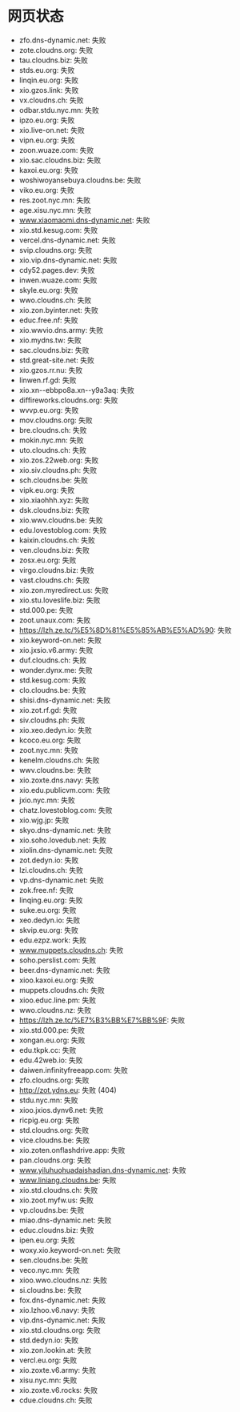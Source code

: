 # 网页状态
- zfo.dns-dynamic.net: 失败
- zote.cloudns.org: 失败
- tau.cloudns.biz: 失败
- stds.eu.org: 失败
- linqin.eu.org: 失败
- xio.gzos.link: 失败
- vx.cloudns.ch: 失败
- odbar.stdu.nyc.mn: 失败
- ipzo.eu.org: 失败
- xio.live-on.net: 失败
- vipn.eu.org: 失败
- zoon.wuaze.com: 失败
- xio.sac.cloudns.biz: 失败
- kaxoi.eu.org: 失败
- woshiwoyansebuya.cloudns.be: 失败
- viko.eu.org: 失败
- res.zoot.nyc.mn: 失败
- age.xisu.nyc.mn: 失败
- www.xiaomaomi.dns-dynamic.net: 失败
- xio.std.kesug.com: 失败
- vercel.dns-dynamic.net: 失败
- svip.cloudns.org: 失败
- xio.vip.dns-dynamic.net: 失败
- cdy52.pages.dev: 失败
- inwen.wuaze.com: 失败
- skyle.eu.org: 失败
- wwo.cloudns.ch: 失败
- xio.zon.byinter.net: 失败
- educ.free.nf: 失败
- xio.wwvio.dns.army: 失败
- xio.mydns.tw: 失败
- sac.cloudns.biz: 失败
- std.great-site.net: 失败
- xio.gzos.rr.nu: 失败
- linwen.rf.gd: 失败
- xio.xn--ebbpo8a.xn--y9a3aq: 失败
- diffireworks.cloudns.org: 失败
- wvvp.eu.org: 失败
- mov.cloudns.org: 失败
- bre.cloudns.ch: 失败
- mokin.nyc.mn: 失败
- uto.cloudns.ch: 失败
- xio.zos.22web.org: 失败
- xio.siv.cloudns.ph: 失败
- sch.cloudns.be: 失败
- vipk.eu.org: 失败
- xio.xiaohhh.xyz: 失败
- dsk.cloudns.biz: 失败
- xio.wwv.cloudns.be: 失败
- edu.lovestoblog.com: 失败
- kaixin.cloudns.ch: 失败
- ven.cloudns.biz: 失败
- zosx.eu.org: 失败
- virgo.cloudns.biz: 失败
- vast.cloudns.ch: 失败
- xio.zon.myredirect.us: 失败
- xio.stu.loveslife.biz: 失败
- std.000.pe: 失败
- zoot.unaux.com: 失败
- https://lzh.ze.tc/%E5%8D%81%E5%85%AB%E5%AD%90: 失败
- xio.keyword-on.net: 失败
- xio.jxsio.v6.army: 失败
- duf.cloudns.ch: 失败
- wonder.dynx.me: 失败
- std.kesug.com: 失败
- clo.cloudns.be: 失败
- shisi.dns-dynamic.net: 失败
- xio.zot.rf.gd: 失败
- siv.cloudns.ph: 失败
- xio.xeo.dedyn.io: 失败
- kcoco.eu.org: 失败
- zoot.nyc.mn: 失败
- kenelm.cloudns.ch: 失败
- wwv.cloudns.be: 失败
- xio.zoxte.dns.navy: 失败
- xio.edu.publicvm.com: 失败
- jxio.nyc.mn: 失败
- chatz.lovestoblog.com: 失败
- xio.wjg.jp: 失败
- skyo.dns-dynamic.net: 失败
- xio.soho.lovedub.net: 失败
- xiolin.dns-dynamic.net: 失败
- zot.dedyn.io: 失败
- lzi.cloudns.ch: 失败
- vp.dns-dynamic.net: 失败
- zok.free.nf: 失败
- linqing.eu.org: 失败
- suke.eu.org: 失败
- xeo.dedyn.io: 失败
- skvip.eu.org: 失败
- edu.ezpz.work: 失败
- www.muppets.cloudns.ch: 失败
- soho.perslist.com: 失败
- beer.dns-dynamic.net: 失败
- xioo.kaxoi.eu.org: 失败
- muppets.cloudns.ch: 失败
- xioo.educ.line.pm: 失败
- wwo.cloudns.nz: 失败
- https://lzh.ze.tc/%E7%B3%BB%E7%BB%9F: 失败
- xio.std.000.pe: 失败
- xongan.eu.org: 失败
- edu.tkpk.cc: 失败
- edu.42web.io: 失败
- daiwen.infinityfreeapp.com: 失败
- zfo.cloudns.org: 失败
- http://zot.ydns.eu: 失败 (404)
- stdu.nyc.mn: 失败
- xioo.jxios.dynv6.net: 失败
- ricpig.eu.org: 失败
- std.cloudns.org: 失败
- vice.cloudns.be: 失败
- xio.zoten.onflashdrive.app: 失败
- pan.cloudns.org: 失败
- www.yiluhuohuadaishadian.dns-dynamic.net: 失败
- www.liniang.cloudns.be: 失败
- xio.std.cloudns.ch: 失败
- xio.zoot.myfw.us: 失败
- vp.cloudns.be: 失败
- miao.dns-dynamic.net: 失败
- educ.cloudns.biz: 失败
- ipen.eu.org: 失败
- woxy.xio.keyword-on.net: 失败
- sen.cloudns.be: 失败
- veco.nyc.mn: 失败
- xioo.wwo.cloudns.nz: 失败
- si.cloudns.be: 失败
- fox.dns-dynamic.net: 失败
- xio.lzhoo.v6.navy: 失败
- vip.dns-dynamic.net: 失败
- xio.std.cloudns.org: 失败
- std.dedyn.io: 失败
- xio.zon.lookin.at: 失败
- vercl.eu.org: 失败
- xio.zoxte.v6.army: 失败
- xisu.nyc.mn: 失败
- xio.zoxte.v6.rocks: 失败
- cdue.cloudns.ch: 失败
